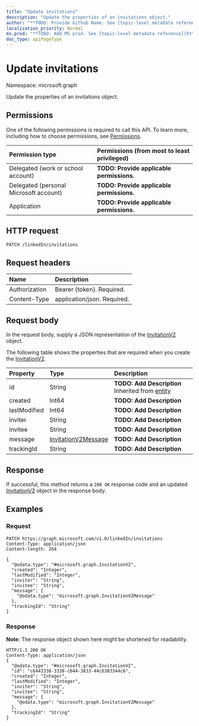 ```yaml
---
title: "Update invitations"
description: "Update the properties of an invitations object."
author: "**TODO: Provide Github Name. See [topic-level metadata reference](https://msgo.azurewebsites.net/add/document/guidelines/metadata.html#topic-level-metadata)**"
localization_priority: Normal
ms.prod: "**TODO: Add MS prod. See [topic-level metadata reference](https://msgo.azurewebsites.net/add/document/guidelines/metadata.html#topic-level-metadata)**"
doc_type: apiPageType
---
```


# Update invitations

Namespace: microsoft.graph

Update the properties of an invitations object.

## Permissions
One of the following permissions is required to call this API. To learn more, including how to choose permissions, see [Permissions](/concepts/permissions-reference.md).

|Permission type|Permissions (from most to least privileged)|
|:---|:---|
|Delegated (work or school account)|**TODO: Provide applicable permissions.**|
|Delegated (personal Microsoft account)|**TODO: Provide applicable permissions.**|
|Application|**TODO: Provide applicable permissions.**|

## HTTP request

<!-- {
  "blockType": "ignored"
}
-->
``` http
PATCH /linkedIn/invitations
```

## Request headers
|Name|Description|
|:---|:---|
|Authorization|Bearer {token}. Required.|
|Content-Type|application/json. Required.|

## Request body
In the request body, supply a JSON representation of the [InvitationV2](../resources/invitationv2.md) object.

The following table shows the properties that are required when you create the [InvitationV2](../resources/invitationv2.md).

|Property|Type|Description|
|:---|:---|:---|
|id|String|**TODO: Add Description** Inherited from [entity](../resources/entity.md)|
|created|Int64|**TODO: Add Description**|
|lastModified|Int64|**TODO: Add Description**|
|inviter|String|**TODO: Add Description**|
|invitee|String|**TODO: Add Description**|
|message|[InvitationV2Message](../resources/invitationv2message.md)|**TODO: Add Description**|
|trackingId|String|**TODO: Add Description**|



## Response

If successful, this method returns a `200 OK` response code and an updated [InvitationV2](../resources/invitationv2.md) object in the response body.

## Examples

### Request
<!-- {
  "blockType": "request",
  "name": "update_invitations"
}
-->
``` http
PATCH https://graph.microsoft.com/v1.0/linkedIn/invitations
Content-Type: application/json
Content-length: 264

{
  "@odata.type": "#microsoft.graph.InvitationV2",
  "created": "Integer",
  "lastModified": "Integer",
  "inviter": "String",
  "invitee": "String",
  "message": {
    "@odata.type": "microsoft.graph.InvitationV2Message"
  },
  "trackingId": "String"
}
```


### Response
**Note:** The response object shown here might be shortened for readability.
<!-- {
  "blockType": "response",
  "truncated": true
}
-->
``` http
HTTP/1.1 200 OK
Content-Type: application/json
{
  "@odata.type": "#microsoft.graph.InvitationV2",
  "id": "c6443338-3338-c644-3833-44c6383344c6",
  "created": "Integer",
  "lastModified": "Integer",
  "inviter": "String",
  "invitee": "String",
  "message": {
    "@odata.type": "microsoft.graph.InvitationV2Message"
  },
  "trackingId": "String"
}
```

